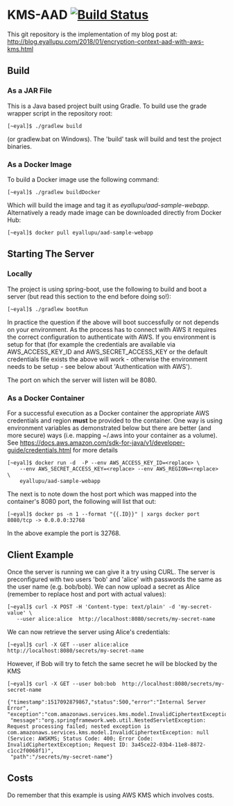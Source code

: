 # KMS-AAD [![Build Status](https://travis-ci.org/eyal-lupu/KMS-AAD.svg?branch=master)](https://travis-ci.org/eyal-lupu/KMS-AAD)

This git repository is the implementation of my blog post at: http://blog.eyallupu.com/2018/01/encryption-context-aad-with-aws-kms.html


## Build

### As a JAR File
This is a Java based project built using Gradle. To build use the grade wrapper script in the repository root:

```shell
[~eyal]$ ./gradlew build
```

(or gradlew.bat on Windows). The 'build' task will build and test the project binaries. 

### As a Docker Image
To build a Docker image use the following command:
```shell
[~eyal]$ ./gradlew buildDocker
```
Which will build the image and tag it as *eyallupu/aad-sample-webapp*. Alternatively a ready made  image can be downloaded directly from Docker Hub:
```shell
[~eyal]$ docker pull eyallupu/aad-sample-webapp
```

## Starting The Server
### Locally
The project is using spring-boot, use the following to build and boot a server (but read this section to the end before doing so!):
```shell
[~eyal]$ ./gradlew bootRun
```

In practice the question if the above will boot successfully or not depends on your environment. As the process has to connect
with AWS it requires the correct configuration to authenticate with AWS. If you environment is setup for that (for example
the credentials are available via AWS\_ACCESS\_KEY\_ID and AWS\_SECRET\_ACCESS\_KEY or the default credentials file exists 
the above will work - otherwise the environment needs to be setup - see below about 'Authentication with AWS').

The port on which the server will listen will be 8080.

### As a Docker Container
For a successful execution as a Docker container the appropriate AWS credentials and region **must** be provided to the container. One way
is using environment variables as demonstrated below but there are better (and more secure) ways (i.e. mapping ~/.aws into your container
as a volume). See https://docs.aws.amazon.com/sdk-for-java/v1/developer-guide/credentials.html for more details 
```shell
[~eyal]$ docker run -d  -P --env AWS_ACCESS_KEY_ID=<replace> \
    --env AWS_SECRET_ACCESS_KEY=<replace> --env AWS_REGION=<replace>  \
    eyallupu/aad-sample-webapp
```

The next is to note down the host port which was mapped into the container's 8080 port, the following will list that out:
```shell
[~eyal]$ docker ps -n 1 --format "{{.ID}}" | xargs docker port
8080/tcp -> 0.0.0.0:32768
``` 
In the above example the port is 32768.

## Client Example
Once the server is running we can give it a try using CURL. The server is preconfigured with two users 'bob' and 'alice' with passwords
the same as the user name (e.g. bob/bob). We can now upload a secret as Alice (remember to replace host and port with actual values):

```shell
[~eyal]$ curl -X POST -H 'Content-type: text/plain' -d 'my-secret-value' \
   --user alice:alice  http://localhost:8080/secrets/my-secret-name
```

We can now retrieve the server using Alice's credentials:

```shell
[~eyal]$ curl -X GET --user alice:alice  http://localhost:8080/secrets/my-secret-name
```

However, if Bob will try to fetch the same secret he will be blocked by the KMS

```shell
[~eyal]$ curl -X GET --user bob:bob  http://localhost:8080/secrets/my-secret-name

{"timestamp":1517092879867,"status":500,"error":"Internal Server Error",
"exception":"com.amazonaws.services.kms.model.InvalidCiphertextException",
 "message":"org.springframework.web.util.NestedServletException: Request processing failed; nested exception is com.amazonaws.services.kms.model.InvalidCiphertextException: null (Service: AWSKMS; Status Code: 400; Error Code: InvalidCiphertextException; Request ID: 3a45ce22-03b4-11e8-8872-c1cc2f0068f1)",
 "path":"/secrets/my-secret-name"}
```

## Costs
Do remember that this example is using AWS KMS which involves costs.

